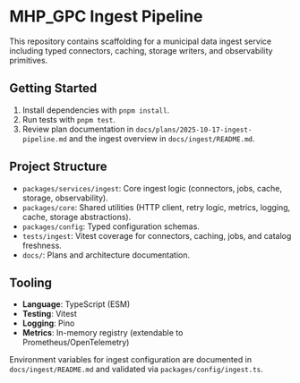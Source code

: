 # MHP_GPC Ingest Pipeline

This repository contains scaffolding for a municipal data ingest service including typed connectors, caching, storage writers, and observability primitives.

## Getting Started
1. Install dependencies with `pnpm install`.
2. Run tests with `pnpm test`.
3. Review plan documentation in `docs/plans/2025-10-17-ingest-pipeline.md` and the ingest overview in `docs/ingest/README.md`.

## Project Structure
- `packages/services/ingest`: Core ingest logic (connectors, jobs, cache, storage, observability).
- `packages/core`: Shared utilities (HTTP client, retry logic, metrics, logging, cache, storage abstractions).
- `packages/config`: Typed configuration schemas.
- `tests/ingest`: Vitest coverage for connectors, caching, jobs, and catalog freshness.
- `docs/`: Plans and architecture documentation.

## Tooling
- **Language**: TypeScript (ESM)
- **Testing**: Vitest
- **Logging**: Pino
- **Metrics**: In-memory registry (extendable to Prometheus/OpenTelemetry)

Environment variables for ingest configuration are documented in `docs/ingest/README.md` and validated via `packages/config/ingest.ts`.
